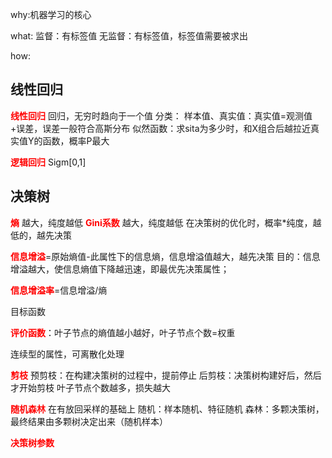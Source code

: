 why:机器学习的核心

what:
监督：有标签值
无监督：有标签值，标签值需要被求出

how:
## 线性回归
<font color='red'>**线性回归**</font>
回归，无穷时趋向于一个值
分类：
样本值、真实值：真实值=观测值+误差，误差一般符合高斯分布
似然函数：求sita为多少时，和X组合后越拉近真实值Y的函数，概率P最大

<font color='red'>**逻辑回归**</font>
Sigm[0,1]

## 决策树
<font color='red'>**熵**</font>	  越大，纯度越低
<font color='red'>**Gini系数**</font>   越大，纯度越低
在决策树的优化时，概率*纯度，越低的，越先决策

<font color='red'>**信息增溢**</font>=原始熵值-此属性下的信息熵，信息增溢值越大，越先决策
目的：信息增溢越大，使信息熵值下降越迅速，即最优先决策属性；

<font color='red'>**信息增溢率**</font>=信息增溢/熵

目标函数

<font color='red'>**评价函数**</font>：叶子节点的熵值越小越好，叶子节点个数=权重

连续型的属性，可离散化处理

<font color='red'>**剪枝**</font>
预剪枝：在构建决策树的过程中，提前停止
后剪枝：决策树构建好后，然后才开始剪枝
叶子节点个数越多，损失越大

<font color='red'>**随机森林**</font>
在有放回采样的基础上
随机：样本随机、特征随机
森林：多颗决策树，最终结果由多颗树决定出来（随机样本）

<font color='red'>**决策树参数**</font>





